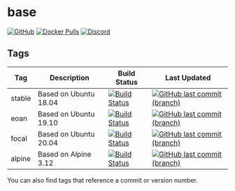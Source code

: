 # base

[![GitHub](https://img.shields.io/badge/source-github-lightgrey)](https://github.com/hotio/docker-base)
[![Docker Pulls](https://img.shields.io/docker/pulls/hotio/base)](https://hub.docker.com/r/hotio/base)
[![Discord](https://img.shields.io/discord/610068305893523457?color=738ad6&label=discord&logo=discord&logoColor=white)](https://discord.gg/3SnkuKp)

## Tags

| Tag      | Description           | Build Status                                                                                                                                      | Last Updated                                                                                                                                              |
| ---------|-----------------------|---------------------------------------------------------------------------------------------------------------------------------------------------|-----------------------------------------------------------------------------------------------------------------------------------------------------------|
| stable   | Based on Ubuntu 18.04 | [![Build Status](https://cloud.drone.io/api/badges/hotio/docker-base/status.svg?ref=refs/heads/stable)](https://cloud.drone.io/hotio/docker-base) | [![GitHub last commit (branch)](https://img.shields.io/github/last-commit/hotio/docker-base/stable)](https://github.com/hotio/docker-base/commits/stable) |
| eoan     | Based on Ubuntu 19.10 | [![Build Status](https://cloud.drone.io/api/badges/hotio/docker-base/status.svg?ref=refs/heads/eoan)](https://cloud.drone.io/hotio/docker-base)   | [![GitHub last commit (branch)](https://img.shields.io/github/last-commit/hotio/docker-base/eoan)](https://github.com/hotio/docker-base/commits/eoan)     |
| focal    | Based on Ubuntu 20.04 | [![Build Status](https://cloud.drone.io/api/badges/hotio/docker-base/status.svg?ref=refs/heads/focal)](https://cloud.drone.io/hotio/docker-base)  | [![GitHub last commit (branch)](https://img.shields.io/github/last-commit/hotio/docker-base/focal)](https://github.com/hotio/docker-base/commits/focal)   |
| alpine   | Based on Alpine 3.12  | [![Build Status](https://cloud.drone.io/api/badges/hotio/docker-base/status.svg?ref=refs/heads/alpine)](https://cloud.drone.io/hotio/docker-base) | [![GitHub last commit (branch)](https://img.shields.io/github/last-commit/hotio/docker-base/alpine)](https://github.com/hotio/docker-base/commits/alpine) |

You can also find tags that reference a commit or version number.
